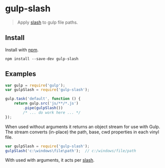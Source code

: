 # gulp-slash

> Apply [slash](https://www.npmjs.org/package/slash) to gulp file paths.

## Install

Install with [npm](https://npmjs.org/package/gulp-slash).

```
npm install --save-dev gulp-slash
```

## Examples

```js
var gulp = require('gulp');
var gulpSlash = require('gulp-slash');

gulp.task('default', function () {
	return gulp.src('js/**/*.js')
		.pipe(gulpSlash())
		/* ... do work here ... */
});
```

When used without arguments it returns an object stream for use with Gulp. The stream converts (in-place) the path,
base, cwd properties in each vinyl file.

```js
var gulpSlash = require('gulp-slash');
gulpSlash('c:\windows\file\path');  // c:/windows/file/path
```

With used with arguments, it acts per [slash](https://www.npmjs.org/package/slash).